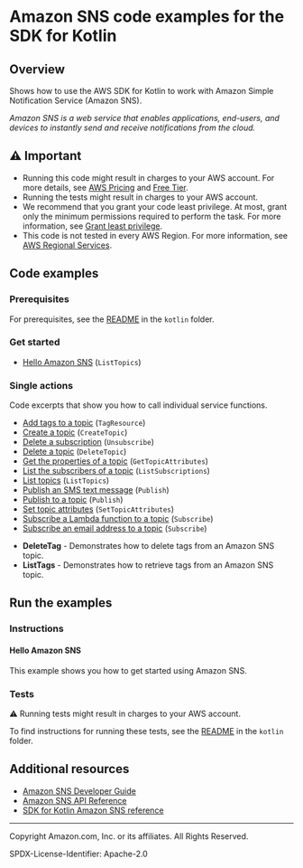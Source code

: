 <!--Generated by WRITEME on 2023-11-20 14:57:47.416116 (UTC)-->

# Amazon SNS code examples for the SDK for Kotlin

## Overview

Shows how to use the AWS SDK for Kotlin to work with Amazon Simple Notification Service (Amazon SNS).

<!--custom.overview.start-->
<!--custom.overview.end-->

_Amazon SNS is a web service that enables applications, end-users, and devices to instantly send and receive notifications from the cloud._

## ⚠ Important

- Running this code might result in charges to your AWS account. For more details, see [AWS Pricing](https://aws.amazon.com/pricing/?aws-products-pricing.sort-by=item.additionalFields.productNameLowercase&aws-products-pricing.sort-order=asc&awsf.Free%20Tier%20Type=*all&awsf.tech-category=*all) and [Free Tier](https://aws.amazon.com/free/?all-free-tier.sort-by=item.additionalFields.SortRank&all-free-tier.sort-order=asc&awsf.Free%20Tier%20Types=*all&awsf.Free%20Tier%20Categories=*all).
- Running the tests might result in charges to your AWS account.
- We recommend that you grant your code least privilege. At most, grant only the minimum permissions required to perform the task. For more information, see [Grant least privilege](https://docs.aws.amazon.com/IAM/latest/UserGuide/best-practices.html#grant-least-privilege).
- This code is not tested in every AWS Region. For more information, see [AWS Regional Services](https://aws.amazon.com/about-aws/global-infrastructure/regional-product-services).

<!--custom.important.start-->
<!--custom.important.end-->

## Code examples

### Prerequisites

For prerequisites, see the [README](../../README.md#Prerequisites) in the `kotlin` folder.

<!--custom.prerequisites.start-->
<!--custom.prerequisites.end-->

### Get started

- [Hello Amazon SNS](src/main/kotlin/com/kotlin/sns/HelloSNS.kt#L11) (`ListTopics`)

### Single actions

Code excerpts that show you how to call individual service functions.

- [Add tags to a topic](src/main/kotlin/com/kotlin/sns/AddTags.kt#L46) (`TagResource`)
- [Create a topic](src/main/kotlin/com/kotlin/sns/CreateTopic.kt#L46) (`CreateTopic`)
- [Delete a subscription](src/main/kotlin/com/kotlin/sns/Unsubscribe.kt#L44) (`Unsubscribe`)
- [Delete a topic](src/main/kotlin/com/kotlin/sns/DeleteTopic.kt#L45) (`DeleteTopic`)
- [Get the properties of a topic](src/main/kotlin/com/kotlin/sns/GetTopicAttributes.kt#L45) (`GetTopicAttributes`)
- [List the subscribers of a topic](src/main/kotlin/com/kotlin/sns/ListSubscriptions.kt#L27) (`ListSubscriptions`)
- [List topics](src/main/kotlin/com/kotlin/sns/ListTopics.kt#L29) (`ListTopics`)
- [Publish an SMS text message](src/main/kotlin/com/kotlin/sns/PublishTextSMS.kt#L47) (`Publish`)
- [Publish to a topic](src/main/kotlin/com/kotlin/sns/PublishTopic.kt#L45) (`Publish`)
- [Set topic attributes](src/main/kotlin/com/kotlin/sns/SetTopicAttributes.kt#L48) (`SetTopicAttributes`)
- [Subscribe a Lambda function to a topic](src/main/kotlin/com/kotlin/sns/SubscribeLambda.kt#L46) (`Subscribe`)
- [Subscribe an email address to a topic](src/main/kotlin/com/kotlin/sns/SubscribeEmail.kt#L47) (`Subscribe`)

* **DeleteTag** - Demonstrates how to delete tags from an Amazon SNS topic.
* **ListTags** - Demonstrates how to retrieve tags from an Amazon SNS topic.

## Run the examples

### Instructions

<!--custom.instructions.start-->
<!--custom.instructions.end-->

#### Hello Amazon SNS

This example shows you how to get started using Amazon SNS.

### Tests

⚠ Running tests might result in charges to your AWS account.

To find instructions for running these tests, see the [README](../../README.md#Tests)
in the `kotlin` folder.

<!--custom.tests.start-->
<!--custom.tests.end-->

## Additional resources

- [Amazon SNS Developer Guide](https://docs.aws.amazon.com/sns/latest/dg/welcome.html)
- [Amazon SNS API Reference](https://docs.aws.amazon.com/sns/latest/api/welcome.html)
- [SDK for Kotlin Amazon SNS reference](https://sdk.amazonaws.com/kotlin/api/latest/sns/index.html)

<!--custom.resources.start-->
<!--custom.resources.end-->

---

Copyright Amazon.com, Inc. or its affiliates. All Rights Reserved.

SPDX-License-Identifier: Apache-2.0
